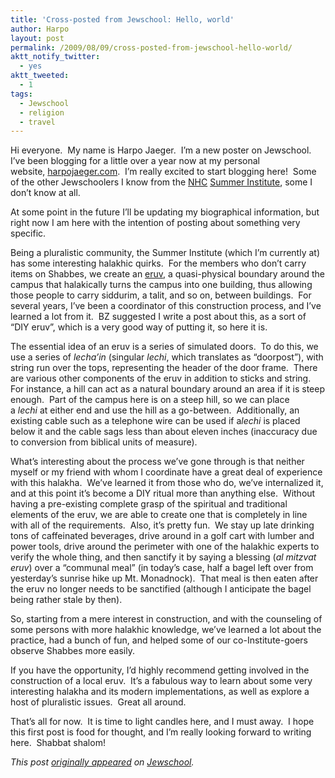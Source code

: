 ```yaml
---
title: 'Cross-posted from Jewschool: Hello, world'
author: Harpo
layout: post
permalink: /2009/08/09/cross-posted-from-jewschool-hello-world/
aktt_notify_twitter:
  - yes
aktt_tweeted:
  - 1
tags:
  - Jewschool
  - religion
  - travel
---
```

Hi everyone.  My name is Harpo Jaeger.  I&#8217;m a new poster on Jewschool.  I&#8217;ve been blogging for a little over a year now at my personal website, <a href="http://harpojaeger.github.io" target="_blank">harpojaeger.com</a>.  I&#8217;m really excited to start blogging here!  Some of the other Jewschoolers I know from the <a href="http://havurah.org" target="_blank">NHC</a> <a href="http://havurah.org/institute" target="_blank">Summer Institute</a>, some I don&#8217;t know at all.

At some point in the future I&#8217;ll be updating my biographical information, but right now I am here with the intention of posting about something very specific.

Being a pluralistic community, the Summer Institute (which I&#8217;m currently at) has some interesting halakhic quirks.  For the members who don&#8217;t carry items on Shabbes, we create an <a href="http://en.wikipedia.org/wiki/Eruv" target="_blank">eruv</a>, a quasi-physical boundary around the campus that halakically turns the campus into one building, thus allowing those people to carry siddurim, a talit, and so on, between buildings.  For several years, I&#8217;ve been a coordinator of this construction process, and I&#8217;ve learned a lot from it.  BZ suggested I write a post about this, as a sort of &#8220;DIY eruv&#8221;, which is a very good way of putting it, so here it is.

The essential idea of an eruv is a series of simulated doors.  To do this, we use a series of *lecha&#8217;in* (singular *lechi*, which translates as &#8220;doorpost&#8221;), with string run over the tops, representing the header of the door frame.  There are various other components of the eruv in addition to sticks and string.  For instance, a hill can act as a natural boundary around an area if it is steep enough.  Part of the campus here is on a steep hill, so we can place a *lechi* at either end and use the hill as a go-between.  Additionally, an existing cable such as a telephone wire can be used if a*lechi* is placed below it and the cable sags less than about eleven inches (inaccuracy due to conversion from biblical units of measure).

What&#8217;s interesting about the process we&#8217;ve gone through is that neither myself or my friend with whom I coordinate have a great deal of experience with this halakha.  We&#8217;ve learned it from those who do, we&#8217;ve internalized it, and at this point it&#8217;s become a DIY ritual more than anything else.  Without having a pre-existing complete grasp of the spiritual and traditional elements of the eruv, we are able to create one that is completely in line with all of the requirements.  Also, it&#8217;s pretty fun.  We stay up late drinking tons of caffeinated beverages, drive around in a golf cart with lumber and power tools, drive around the perimeter with one of the halakhic experts to verify the whole thing, and then sanctify it by saying a blessing (*al mitzvat eruv*) over a &#8220;communal meal&#8221; (in today&#8217;s case, half a bagel left over from yesterday&#8217;s sunrise hike up Mt. Monadnock).  That meal is then eaten after the eruv no longer needs to be sanctified (although I anticipate the bagel being rather stale by then).

So, starting from a mere interest in construction, and with the counseling of some persons with more halakhic knowledge, we&#8217;ve learned a lot about the practice, had a bunch of fun, and helped some of our co-Institute-goers observe Shabbes more easily.

If you have the opportunity, I&#8217;d highly recommend getting involved in the construction of a local eruv.  It&#8217;s a fabulous way to learn about some very interesting halakha and its modern implementations, as well as explore a host of pluralistic issues.  Great all around.

That&#8217;s all for now.  It is time to light candles here, and I must away.  I hope this first post is food for thought, and I&#8217;m really looking forward to writing here.  Shabbat shalom!

*This post <a href="http://jewschool.com/2009/08/07/17223/hello-world-2/" target="_blank">originally appeared</a> on <a href="http://jewschool.com" target="_blank">Jewschool</a>.*